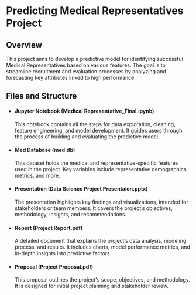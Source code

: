 # Predicting Medical Representatives Project
## Overview
This project aims to develop a predictive model for identifying successful Medical Representatives based on various features. The goal is to streamline recruitment and evaluation processes by analyzing and forecasting key attributes linked to high performance.
## Files and Structure
* #### Jupyter Notebook (Medical Representative_Final.ipynb)
  This notebook contains all the steps for data exploration, cleaning, feature engineering, and model development. It guides users through the process of building and evaluating the predictive model.
* #### Med Database (med.db)
  This dataset holds the medical and representative-specific features used in the project. Key variables include representative demographics, metrics, and more.
* #### Presentation (Data Science Project Presentaion.pptx)
  The presentation highlights key findings and visualizations, intended for stakeholders or team members. It covers the project’s objectives, methodology, insights, and recommendations.
* #### Report (Project Report.pdf)
  A detailed document that explains the project’s data analysis, modeling process, and results. It includes charts, model performance metrics, and in-depth insights into predictive factors.
* #### Proposal (Project Proposal.pdf)
  This proposal outlines the project's scope, objectives, and methodology. It is designed for initial project planning and stakeholder review.
